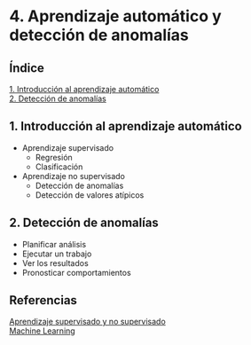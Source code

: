 # 4. Aprendizaje automático y detección de anomalías

## Índice

[1. Introducción al aprendizaje automático](#1-introducción-al-aprendizaje-automático)  
[2. Detección de anomalías](#2-detección-de-anomalías)

## 1. Introducción al aprendizaje automático

- Aprendizaje supervisado
  - Regresión
  - Clasificación
- Aprendizaje no supervisado
  - Detección de anomalías
  - Detección de valores atípicos

## 2. Detección de anomalías

- Planificar análisis
- Ejecutar un trabajo
- Ver los resultados
- Pronosticar comportamientos

## Referencias

[Aprendizaje supervisado y no supervisado](https://statologos.com/aprendizaje-supervisado-vs-no-supervisado/)  
[Machine Learning](https://www.elastic.co/guide/en/machine-learning/8.8/index.html)